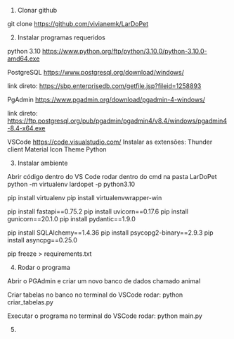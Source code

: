 1. Clonar github

git clone https://github.com/vivianemk/LarDoPet


2. Instalar programas requeridos

  python 3.10
  https://www.python.org/ftp/python/3.10.0/python-3.10.0-amd64.exe   

  PostgreSQL
  https://www.postgresql.org/download/windows/
  
  link direto:
  https://sbp.enterprisedb.com/getfile.jsp?fileid=1258893
  
  PgAdmin
  https://www.pgadmin.org/download/pgadmin-4-windows/
  
  link direto:
  https://ftp.postgresql.org/pub/pgadmin/pgadmin4/v8.4/windows/pgadmin4-8.4-x64.exe
  
  VSCode
  https://code.visualstudio.com/
  Instalar as extensões:
  Thunder client
  Material Icon Theme
  Python
   
3. Instalar ambiente


  Abrir código dentro do VS Code
  rodar dentro do cmd na pasta LarDoPet
  python -m virtualenv lardopet -p python3.10
 
  pip install virtualenv
  pip install virtualenvwrapper-win
  
  pip install fastapi==0.75.2
  pip install uvicorn==0.17.6
  pip install gunicorn==20.1.0
  pip install pydantic==1.9.0 
  
  pip install SQLAlchemy==1.4.36
  pip install psycopg2-binary==2.9.3
  pip install asyncpg==0.25.0
  
  pip freeze > requirements.txt
  
  
4. Rodar o programa

  Abrir o PGAdmin e criar um novo banco de dados chamado animal
  
  Criar tabelas no banco
  no terminal do VSCode rodar: 
  python criar_tabelas.py

  Executar o programa
  no terminal do VSCode rodar: 
  python main.py
   
5. 
